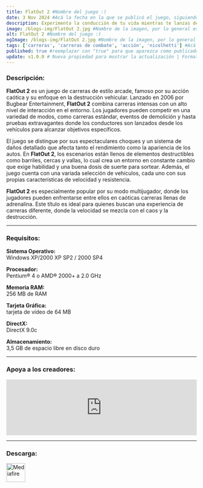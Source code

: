 ```yaml
---
title: FlatOut 2 #Nombre del juego :)
date: 3 Nov 2024 #Acá la fecha en la que se publicó el juego, siguiendo este formato: Dia "30", Mes "Oct", Año "2024" = como debe quedar: 30 Oct 2024
description: Experimenta la conducción de tu vida mientras te lanzas dentro y fuera de la pista haciendo que las vallas se rompan, las paredes de neumáticos exploten, los tanques de agua y los barriles vuelen por la pista hacia otros autos. #Acá una mini descripción del juego
image: /blogs-img/FlatOut 2.jpg #Nombre de la imagen, por lo general es exactamente el mismo nombre que el juego excluyendo lo ":" (Dos puntos)
alt: FlatOut 2 #Nombre del juego :)
ogImage: /blogs-img/FlatOut 2.jpg #Nombre de la imagen, por lo general es exactamente el mismo nombre que el juego excluyendo lo ":" (Dos puntos)
tags: ['carreras', 'carreras de combate', 'acción', 'nicolhetti'] #Acá la categoría o categorías del juego, si es más de una se coloca en este formato: ['categoría1', 'categoría2']
published: true #reemplazar con "true" para que aparezca como publicado
update: v1.0.0 # Nueva propiedad para mostrar la actualización | Formato: v1.0.0
---
```


<!--En VSCode seleccionando una palabra, por ejemplo: "FlatOut 2" y apretando Ctrl+F2 se seleccionan todas las palabras iguales-->

### Descripción:
**FlatOut 2** es un juego de carreras de estilo arcade, famoso por su acción caótica y su enfoque en la destrucción vehicular. Lanzado en 2006 por Bugbear Entertainment, **FlatOut 2** combina carreras intensas con un alto nivel de interacción en el entorno. Los jugadores pueden competir en una variedad de modos, como carreras estándar, eventos de demolición y hasta pruebas extravagantes donde los conductores son lanzados desde los vehículos para alcanzar objetivos específicos.

El juego se distingue por sus espectaculares choques y un sistema de daños detallado que afecta tanto el rendimiento como la apariencia de los autos. En **FlatOut 2**, los escenarios están llenos de elementos destructibles como barriles, cercas y vallas, lo cual crea un entorno en constante cambio que exige habilidad y una buena dosis de suerte para sortear. Además, el juego cuenta con una variada selección de vehículos, cada uno con sus propias características de velocidad y resistencia.

**FlatOut 2** es especialmente popular por su modo multijugador, donde los jugadores pueden enfrentarse entre ellos en caóticas carreras llenas de adrenalina. Este título es ideal para quienes buscan una experiencia de carreras diferente, donde la velocidad se mezcla con el caos y la destrucción.

<!--Prompt para Chat-GPT: Hazme una descripción para el juego "FlatOut 2" y cada que menciones "FlatOut 2" ponlo en negrita -->

---

### Requisitos:
**Sistema Operativo:**  
Windows XP/2000 XP SP2 / 2000 SP4

**Procesador:**  
Pentium® 4 o AMD® 2000+ a 2.0 GHz

**Memoria RAM:**  
256 MB de RAM

**Tarjeta Gráfica:**  
tarjeta de vídeo de 64 MB

**DirectX:**  
DirectX 9.0c

**Almacenamiento:**  
3,5 GB de espacio libre en disco duro

<!--Si falta o sobra un requisito se quita o se agrega manteniendo el mismo formato-->

---

### Apoya a los creadores:
<iframe src="https://store.steampowered.com/widget/2990/" frameborder="0" style="background-color: transparent; width: 100% !important; aspect-ratio: 646 / 190;"></iframe>

<!--Reemplazar los numeros (AppID) del juego (en este caso 2668510) por el numero (AppID) correspondiente con el juego a publicar-->
<!--El AppID se encuentra en la URL del Juego en Steam-->

---

### Descarga:

[<img src="https://gist.github.com/cxmeel/0dbc95191f239b631c3874f4ccf114e2/raw/download.svg" alt="Mediafire" height="50" />](https://www.mediafire.com/file/eenc6l003ilcrqw/FlatOut2.zip/file)

<!-- # se debe reemplazar por el link de descarga-->

<!--NOMBRE-DEL-SERVICIO se debe reemplazar por el servicio donde está subido el juego-->